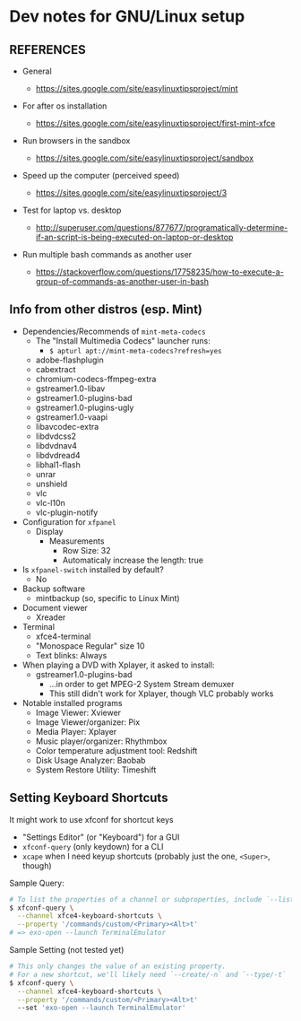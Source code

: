 Dev notes for GNU/Linux setup
=============================

REFERENCES
----------

* General
    - https://sites.google.com/site/easylinuxtipsproject/mint

* For after os installation
    - https://sites.google.com/site/easylinuxtipsproject/first-mint-xfce

* Run browsers in the sandbox
    - https://sites.google.com/site/easylinuxtipsproject/sandbox

* Speed up the computer (perceived speed)
    - https://sites.google.com/site/easylinuxtipsproject/3

* Test for laptop vs. desktop
    - http://superuser.com/questions/877677/programatically-determine-if-an-script-is-being-executed-on-laptop-or-desktop

* Run multiple bash commands as another user
    - https://stackoverflow.com/questions/17758235/how-to-execute-a-group-of-commands-as-another-user-in-bash

Info from other distros (esp. Mint)
-----------------------------------

* Dependencies/Recommends of `mint-meta-codecs`
  + The "Install Multimedia Codecs" launcher runs:
    - `$ apturl apt://mint-meta-codecs?refresh=yes`
  - adobe-flashplugin
  - cabextract
  - chromium-codecs-ffmpeg-extra
  - gstreamer1.0-libav
  - gstreamer1.0-plugins-bad
  - gstreamer1.0-plugins-ugly
  - gstreamer1.0-vaapi
  - libavcodec-extra
  - libdvdcss2
  - libdvdnav4
  - libdvdread4
  - libhal1-flash
  - unrar
  - unshield
  - vlc
  - vlc-l10n
  - vlc-plugin-notify
* Configuration for `xfpanel`
  - Display
    - Measurements
      - Row Size: 32
      - Automaticaly increase the length: true
* Is `xfpanel-switch` installed by default?
  - No
* Backup software
  - mintbackup (so, specific to Linux Mint)
* Document viewer
  - Xreader
* Terminal
  - xfce4-terminal
  - "Monospace Regular" size 10
  - Text blinks: Always
* When playing a DVD with Xplayer, it asked to install:
  - gstreamer1.0-plugins-bad
    - ...in order to get MPEG-2 System Stream demuxer
    - This still didn't work for Xplayer, though VLC probably works
* Notable installed programs
  - Image Viewer: Xviewer
  - Image Viewer/organizer: Pix
  - Media Player: Xplayer
  - Music player/organizer: Rhythmbox
  - Color temperature adjustment tool: Redshift
  - Disk Usage Analyzer: Baobab
  - System Restore Utility: Timeshift

Setting Keyboard Shortcuts
--------------------------

It might work to use xfconf for shortcut keys

* "Settings Editor" (or "Keyboard") for a GUI
* `xfconf-query` (only keydown) for a CLI
* `xcape` when I need keyup shortcuts (probably just the one, `<Super>`, though)

Sample Query:

```bash
# To list the properties of a channel or subproperties, include `--list`
$ xfconf-query \
  --channel xfce4-keyboard-shortcuts \
  --property '/commands/custom/<Primary><Alt>t'
# => exo-open --launch TerminalEmulator
```

Sample Setting (not tested yet)

```bash
# This only changes the value of an existing property.
# For a new shortcut, we'll likely need `--create/-n` and `--type/-t`
$ xfconf-query \
  --channel xfce4-keyboard-shortcuts \
  --property '/commands/custom/<Primary><Alt>t'
  --set 'exo-open --launch TerminalEmulator'
```
